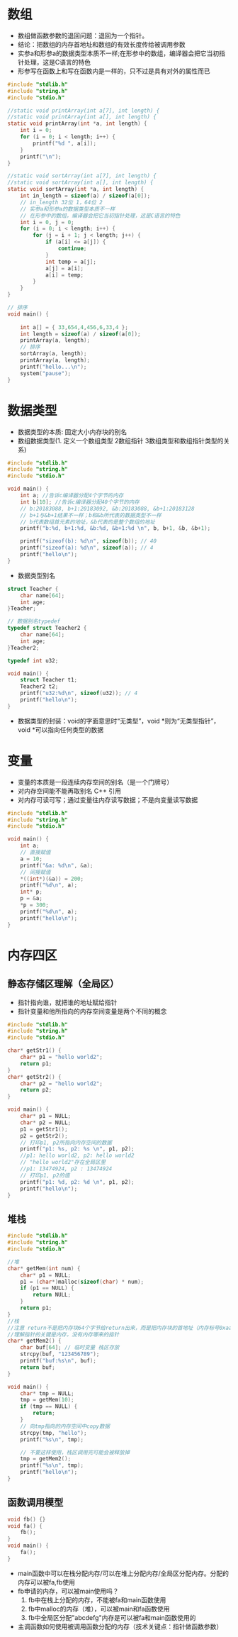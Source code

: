 # 数组
- 数组做函数参数的退回问题：退回为一个指针。
- 结论：把数组的内存首地址和数组的有效长度传给被调用参数
- 实参a和形参a的数据类型本质不一样;在形参中的数组，编译器会把它当初指针处理，这是C语言的特色
- 形参写在函数上和写在函数内是一样的，只不过是具有对外的属性而已
```c
#include "stdlib.h"
#include "string.h"
#include "stdio.h"

//static void printArray(int a[7], int length) {
//static void printArray(int a[], int length) {
static void printArray(int *a, int length) {
	int i = 0;
	for (i = 0; i < length; i++) {
		printf("%d ", a[i]);
	}
	printf("\n");
}

//static void sortArray(int a[7], int length) {
//static void sortArray(int a[], int length) {
static void sortArray(int *a, int length) {
	int in_length = sizeof(a) / sizeof(a[0]);
	// in_length 32位 1，64位 2
	// 实参a和形参a的数据类型本质不一样
	// 在形参中的数组，编译器会把它当初指针处理，这是C语言的特色
	int i = 0, j = 0;
	for (i = 0; i < length; i++) {
		for (j = i + 1; j < length; j++) {
			if (a[i] <= a[j]) {
				continue;
			}
			int temp = a[j];
			a[j] = a[i];
			a[i] = temp;
		}
	}
}

// 排序
void main() {
	
	int a[] = { 33,654,4,456,6,33,4 };
	int length = sizeof(a) / sizeof(a[0]);
	printArray(a, length);
	// 排序
	sortArray(a, length);
	printArray(a, length);
	printf("hello...\n");
	system("pause");
}
```
# 数据类型
- 数据类型的本质: 固定大小内存块的别名
- 数组数据类型(1. 定义一个数组类型 2数组指针 3数组类型和数组指针类型的关系)
```c
#include "stdlib.h"
#include "string.h"
#include "stdio.h"

void main() {
	int a; //告诉c编译器分配4个字节的内存
	int b[10]; //告诉c编译器分配40个字节的内存
	// b:20183088, b+1:20183092, &b:20183088, &b+1:20183128
	// b+1与&b+1结果不一样；b和&b所代表的数据类型不一样
	// b代表数组首元素的地址，&b代表的是整个数组的地址
	printf("b:%d, b+1:%d, &b:%d, &b+1:%d \n", b, b+1, &b, &b+1);

	printf("sizeof(b): %d\n", sizeof(b)); // 40
	printf("sizeof(a): %d\n", sizeof(a)); // 4
	printf("hello\n");
}
```
- 数据类型别名
```c
struct Teacher {
	char name[64];
	int age;
}Teacher;

// 数据别名typedef
typedef struct Teacher2 {
	char name[64];
	int age;
}Teacher2;

typedef int u32;

void main() {
	struct Teacher t1;
	Teacher2 t2;
	printf("u32:%d\n", sizeof(u32)); // 4
	printf("hello\n");
}
```
- 数据类型的封装：void的字面意思时“无类型”，void *则为“无类型指针”，void *可以指向任何类型的数据
# 变量
- 变量的本质是一段连续内存空间的别名（是一个门牌号）
- 对内存空间能不能再取别名 C++ 引用
- 对内存可读可写；通过变量往内存读写数据；不是向变量读写数据
```c
#include "stdlib.h"
#include "string.h"
#include "stdio.h"

void main() {
	int a;
	// 直接赋值
	a = 10;
	printf("&a: %d\n", &a);
	// 间接赋值
	*((int*)(&a)) = 200;
	printf("%d\n", a);
	int* p;
	p = &a;
	*p = 300;
	printf("%d\n", a);
	printf("hello\n");
}
```
# 内存四区
## 静态存储区理解（全局区）
- 指针指向谁，就把谁的地址赋给指针
- 指针变量和他所指向的内存空间变量是两个不同的概念
```c
#include "stdlib.h"
#include "string.h"
#include "stdio.h"

char* getStr1() {
	char* p1 = "hello world2";
	return p1;
}
char* getStr2() {
	char* p2 = "hello world2";
	return p2;
}

void main() {
	char* p1 = NULL;
	char* p2 = NULL;
	p1 = getStr1();
	p2 = getStr2();
	// 打印p1, p2所指向内存空间的数据
	printf("p1: %s, p2: %s \n", p1, p2);
	//p1: hello world2, p2: hello world2
	// "hello world2"存在全局区里
	//p1: 13474924, p2 : 13474924
	// 打印p1, p2的值
	printf("p1: %d, p2: %d \n", p1, p2);
	printf("hello\n");
}
```
## 堆栈
```c
#include "stdlib.h"
#include "string.h"
#include "stdio.h"

//堆
char* getMem(int num) {
	char* p1 = NULL;
	p1 = (char*)malloc(sizeof(char) * num);
	if (p1 == NULL) {
		return NULL;
	}
	return p1;
}
//栈
//注意 return不是把内存块64个字节给return出来，而是把内存块的首地址（内存标号0xaa11）返回给tmp
//理解指针的关键是内存，没有内存哪来的指针 
char* getMem2() {
	char buf[64]; // 临时变量 栈区存放
	strcpy(buf, "123456789");
	printf("buf:%s\n", buf);
	return buf;
}

void main() {
	char* tmp = NULL;
	tmp = getMem(10);
	if (tmp == NULL) {
		return;
	}
	// 向tmp指向的内存空间中copy数据
	strcpy(tmp, "hello");
	printf("%s\n", tmp);

	// 不要这样使用，栈区调用完可能会被释放掉
	tmp = getMem2();
	printf("%s\n", tmp);
	printf("hello\n");
}
```
## 函数调用模型
```c
void fb() {}
void fa() {
	fb();
}
void main() {
	fa();
}
```
- main函数中可以在栈分配内存/可以在堆上分配内存/全局区分配内存。分配的内存可以被fa,fb使用
- fb申请的内存，可以被main使用吗？
	1. fb中在栈上分配的内存，不能被fa和main函数使用
	2. fb中malloc的内存（堆），可以被main和fa函数使用
	3. fb中全局区分配"abcdefg"内存是可以被fa和main函数使用的
- 主调函数如何使用被调用函数分配的内存（技术关键点：指针做函数参数）